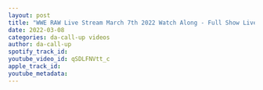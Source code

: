 ```yaml
---
layout: post
title: "WWE RAW Live Stream March 7th 2022 Watch Along - Full Show Live Reactions"
date: 2022-03-08
categories: da-call-up videos
author: da-call-up
spotify_track_id: 
youtube_video_id: qSDLFNVtt_c
apple_track_id: 
youtube_metadata: 
---
```

